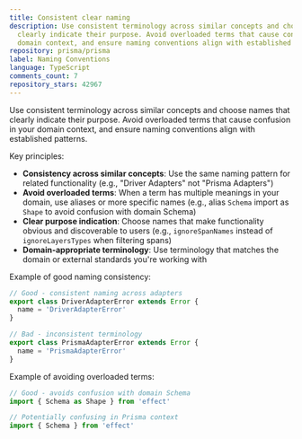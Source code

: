 ```yaml
---
title: Consistent clear naming
description: Use consistent terminology across similar concepts and choose names that
  clearly indicate their purpose. Avoid overloaded terms that cause confusion in your
  domain context, and ensure naming conventions align with established patterns.
repository: prisma/prisma
label: Naming Conventions
language: TypeScript
comments_count: 7
repository_stars: 42967
---
```


Use consistent terminology across similar concepts and choose names that clearly indicate their purpose. Avoid overloaded terms that cause confusion in your domain context, and ensure naming conventions align with established patterns.

Key principles:
- **Consistency across similar concepts**: Use the same naming pattern for related functionality (e.g., "Driver Adapters" not "Prisma Adapters")
- **Avoid overloaded terms**: When a term has multiple meanings in your domain, use aliases or more specific names (e.g., alias `Schema` import as `Shape` to avoid confusion with domain Schema)
- **Clear purpose indication**: Choose names that make functionality obvious and discoverable to users (e.g., `ignoreSpanNames` instead of `ignoreLayersTypes` when filtering spans)
- **Domain-appropriate terminology**: Use terminology that matches the domain or external standards you're working with

Example of good naming consistency:
```typescript
// Good - consistent naming across adapters
export class DriverAdapterError extends Error {
  name = 'DriverAdapterError'
}

// Bad - inconsistent terminology
export class PrismaAdapterError extends Error {
  name = 'PrismaAdapterError'  
}
```

Example of avoiding overloaded terms:
```typescript
// Good - avoids confusion with domain Schema
import { Schema as Shape } from 'effect'

// Potentially confusing in Prisma context
import { Schema } from 'effect'
```